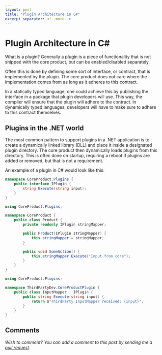 ```yaml
---
layout: post
title: "Plugin Architecture in C#"
excerpt_separator: <!--more-->
---
```


# Plugin Architecture in C#
What is a plugin? Generally a plugin is a piece of functionality that is not shipped with the core product, but can be enabled/disabled separately.

Often this is done by defining some sort of interface, or contract, that is implemented by the plugin. The core product does not care where the implementation comes from as long as it adheres to this contract.

In a statically typed language, one could achieve this by publishing the interface in a package that plugin developers will use.
This way, the compiler will ensure that the plugin will adhere to the contract. In dynamically typed languages, developers will have to make sure to adhere to this contract themselves.

<!--more-->

## Plugins in the .NET world
The most common pattern to support plugins in a .NET application is to create a dynamically linked library (DLL) and place it inside a designated plugin directory. The core product then dynamically loads plugins from this directory. This is often done on startup, requiring a reboot if plugins are added or removed, but that is not a requirement.

An example of a plugin in C# would look like this:
```csharp
namespace CoreProduct.Plugins {
    public interface IPlugin {
        string Execute(string input);
    }
}
```
```csharp
using CoreProduct.Plugins;

namespace CoreProduct {
    public class Product {
        private readonly IPlugin stringMapper;

        public Product(IPlugin stringMapper) {
            this.stringMapper = stringMapper;
        }

        public void SomeAction() {
            this.stringMapper.Execute("Input from core");
        }
    }
}
```

```csharp
using CoreProduct.Plugins;

namespace ThirdPartyDev.CoreProductPlugin {
    public class InputMapper : IPlugin {
        public string Execute(string input) {
            return $"ThirdParty InputMapper received: {input}";
        }
    }
}
```

## Comments
_Wish to comment? You can add a comment to this post by sending me a [pull request](https://github.com/janssen-io/janssen-io.github.io#readme)._
